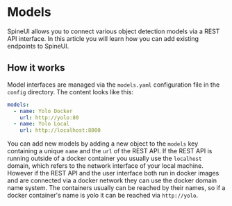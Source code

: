 # Models

SpineUI allows you to connect various object detection models via a REST API interface. In this article you will learn how you can add existing endpoints to SpineUI.

## How it works

Model interfaces are managed via the `models.yaml` configuration file in the `config` directory. The content looks like this:

```yaml
models:
  - name: Yolo Docker
    url: http://yolo:80
  - name: Yolo Local
    url: http://localhost:8000
```

You can add new models by adding a new object to the `models` key containing a unique `name` and the `url` of the REST API. If the REST API is running outside of a docker container you usually use the `localhost` domain, which refers to the network interface of your local machine. However if the REST API and the user interface both run in docker images and are connected via a docker network they can use the docker domain name system. The containers usually can be reached by their names, so if a docker container's name is yolo it can be reached via `http://yolo`.
